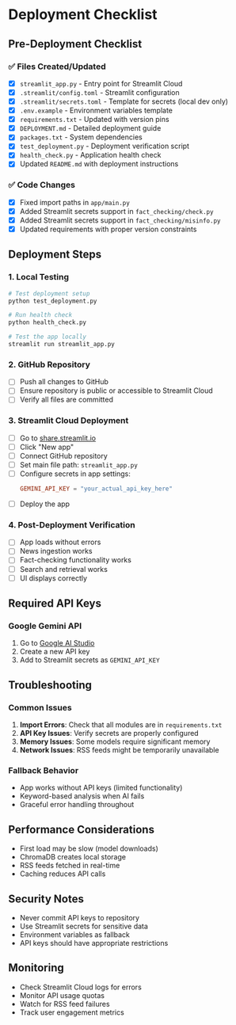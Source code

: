 # Deployment Checklist

## Pre-Deployment Checklist

### ✅ Files Created/Updated
- [x] `streamlit_app.py` - Entry point for Streamlit Cloud
- [x] `.streamlit/config.toml` - Streamlit configuration
- [x] `.streamlit/secrets.toml` - Template for secrets (local dev only)
- [x] `.env.example` - Environment variables template
- [x] `requirements.txt` - Updated with version pins
- [x] `DEPLOYMENT.md` - Detailed deployment guide
- [x] `packages.txt` - System dependencies
- [x] `test_deployment.py` - Deployment verification script
- [x] `health_check.py` - Application health check
- [x] Updated `README.md` with deployment instructions

### ✅ Code Changes
- [x] Fixed import paths in `app/main.py`
- [x] Added Streamlit secrets support in `fact_checking/check.py`
- [x] Added Streamlit secrets support in `fact_checking/misinfo.py`
- [x] Updated requirements with proper version constraints

## Deployment Steps

### 1. Local Testing
```bash
# Test deployment setup
python test_deployment.py

# Run health check
python health_check.py

# Test the app locally
streamlit run streamlit_app.py
```

### 2. GitHub Repository
- [ ] Push all changes to GitHub
- [ ] Ensure repository is public or accessible to Streamlit Cloud
- [ ] Verify all files are committed

### 3. Streamlit Cloud Deployment
- [ ] Go to [share.streamlit.io](https://share.streamlit.io)
- [ ] Click "New app"
- [ ] Connect GitHub repository
- [ ] Set main file path: `streamlit_app.py`
- [ ] Configure secrets in app settings:
  ```toml
  GEMINI_API_KEY = "your_actual_api_key_here"
  ```
- [ ] Deploy the app

### 4. Post-Deployment Verification
- [ ] App loads without errors
- [ ] News ingestion works
- [ ] Fact-checking functionality works
- [ ] Search and retrieval works
- [ ] UI displays correctly

## Required API Keys

### Google Gemini API
1. Go to [Google AI Studio](https://makersuite.google.com/app/apikey)
2. Create a new API key
3. Add to Streamlit secrets as `GEMINI_API_KEY`

## Troubleshooting

### Common Issues
1. **Import Errors**: Check that all modules are in `requirements.txt`
2. **API Key Issues**: Verify secrets are properly configured
3. **Memory Issues**: Some models require significant memory
4. **Network Issues**: RSS feeds might be temporarily unavailable

### Fallback Behavior
- App works without API keys (limited functionality)
- Keyword-based analysis when AI fails
- Graceful error handling throughout

## Performance Considerations
- First load may be slow (model downloads)
- ChromaDB creates local storage
- RSS feeds fetched in real-time
- Caching reduces API calls

## Security Notes
- Never commit API keys to repository
- Use Streamlit secrets for sensitive data
- Environment variables as fallback
- API keys should have appropriate restrictions

## Monitoring
- Check Streamlit Cloud logs for errors
- Monitor API usage quotas
- Watch for RSS feed failures
- Track user engagement metrics
